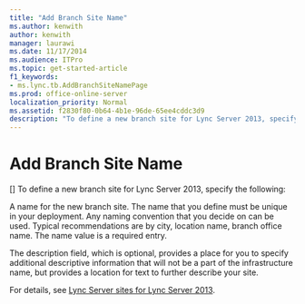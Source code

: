 ```yaml
---
title: "Add Branch Site Name"
ms.author: kenwith
author: kenwith
manager: laurawi
ms.date: 11/17/2014
ms.audience: ITPro
ms.topic: get-started-article
f1_keywords:
- ms.lync.tb.AddBranchSiteNamePage
ms.prod: office-online-server
localization_priority: Normal
ms.assetid: f2830f80-0b64-4b1e-96de-65ee4cddc3d9
description: "To define a new branch site for Lync Server 2013, specify the following:"
---
```


# Add Branch Site Name
[]
To define a new branch site for Lync Server 2013, specify the following:
  
A name for the new branch site. The name that you define must be unique in your deployment. Any naming convention that you decide on can be used. Typical recommendations are by city, location name, branch office name. The name value is a required entry.
  
The description field, which is optional, provides a place for you to specify additional descriptive information that will not be a part of the infrastructure name, but provides a location for text to further describe your site.
  
For details, see [Lync Server sites for Lync Server 2013](sites.md).
  

